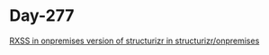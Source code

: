 # Day-277

[RXSS in onpremises version of structurizr in structurizr/onpremises](https://huntr.dev/bounties/a3ee0f98-6898-41ae-b1bd-242a03a73d1b/)
